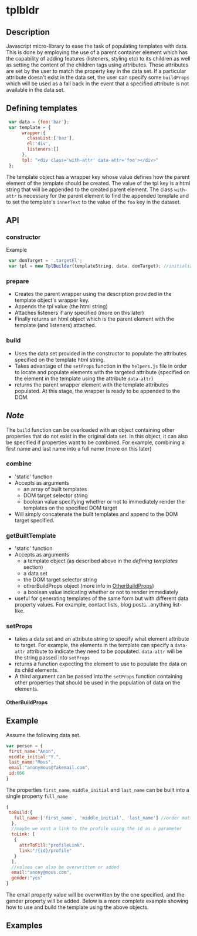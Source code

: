 # tplbldr

## Description
Javascript micro-library to ease the task of populating templates with data. This is done by employing the use of a parent container element which has the capability of adding features (listeners, styling etc) to its children as well as setting the content of the children tags using attributes. These attributes are set by the user to match the property key in the data set. If a particular attribute doesn't exist in the data set, the user can specify some `buildProps` which will be used as a fall back in the event that a specified attribute is not available in the data set.

## Defining templates
```js
 var data = {foo:'bar'};
 var template = {
      wrapper:{
        classList:['baz'],
        el:'div',
        listeners:[]
      },
      tpl: "<div class='with-attr' data-attr='foo'></div>"
 };
```

The template object has a wrapper key whose value defines how the parent element of the template should be created. The value of the tpl key is a html string that will be appended to the created parent element. The class `with-attr` is necessary for the parent element to find the appended template and to set the template's `innerText` to the value of the `foo` key in the dataset.

## API
### constructor
Example
```js
 var domTarget = '.targetEl';
 var tpl = new TplBuilder(templateString, data, domTarget); //initializes tplbuilder object
```
  
### prepare

- Creates the parent wrapper using the description provided in the template object's wrapper key.
- Appends the tpl value (the html string)
- Attaches listeners if any specified (more on this later)
- Finally returns an html object which is the parent element with the template (and listeners) attached.

### build

- Uses the data set provided in the constructor to populate the attributes specified on the template html string.
- Takes advantage of the `setProps` function in the `helpers.js` file in order to locate and populate elements with the targeted attribute (specified on the element in the template using the attribute `data-attr`) 
- returns the parent wrapper element with the template attributes populated. At this stage, the wrapper is ready to be appended to the DOM.

## *Note*
The `build` function can be overloaded with an object containing other properties that do not exist in the original data set. In this object, it can also be specified if properties want to be combined. For example, combining a first name and last name into a full name (more on this later)

### combine
- 'static' function
- Accepts as arguments
  - an array of built templates
  - DOM target selector string
  - boolean value specifying whether or not to immediately render the templates on the specified DOM target
- Will simply concatenate the built templates and append to the DOM target specified.

### getBuiltTemplate
- 'static' function
- Accepts as arguments
  - a template object (as described above in the _defining templates_ section)
  - a data set
  - the DOM target selector string
  - otherBuildProps object (more info in [OtherBuildProps](#OtherBuildProps))
  - a boolean value indicating whether or not to render immediately
- useful for generating templates of the same form but with different data property values. For example, contact lists, blog posts...anything list-like.

### setProps
- takes a data set and an attribute string to specify what element attribute to target. For example, the elements in the template can specify a `data-attr` attribute to indicate they need to be populated. `data-attr` will be the string passed into `setProps`
- returns a function expecting the element to use to populate the data on its child elements.
- A third argument can be passed into the `setProps` function containing other properties that should be used in the population of data on the elements.

#### OtherBuildProps
Example
-------
Assume the following data set.
```js
var person = {
 first_name:"Anon",
 middle_initial:"Y.",
 last_name:"Mous",
 email:"anonymous@fakemail.com",
 id:666
}
```
The properties `first_name`, `middle_initial` and `last_name` can be built into a single property `full_name`
```js
{
 toBuild:{
   full_name:['first_name', 'middle_initial', 'last_name'] //order matters  
  },
  //maybe we want a link to the profile using the id as a parameter
  toLink: [
   {
     attrToFill:"profileLink",
     link:"/{id}/profile"
   }
  ],
  //values can also be overwritten or added
  email:"anony@mous.com",
  gender:"yes"
}
```
The email property value will be overwritten by the one specified, and the gender property will be added. Below is a more complete example showing how to use and build the template using the above objects.

## Examples
